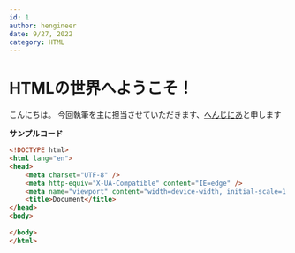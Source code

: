 ```yaml
---
id: 1
author: hengineer
date: 9/27, 2022
category: HTML
---
```



# HTMLの世界へようこそ！

こんにちは。 今回執筆を主に担当させていただきます、[へんじにあ](https://twitter.com/tim_daik)と申します

**サンプルコード**
```html
<!DOCTYPE html>
<html lang="en">
<head>
    <meta charset="UTF-8" />
    <meta http-equiv="X-UA-Compatible" content="IE=edge" />
    <meta name="viewport" content="width=device-width, initial-scale=1.0" />
    <title>Document</title>
</head>
<body>
    
</body>
</html>
```